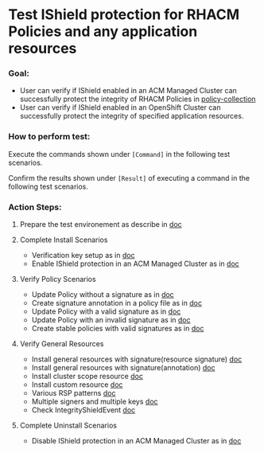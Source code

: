 # Test IShield protection for RHACM Policies and any application resources

### Goal:
- User can verify if IShield enabled in an ACM Managed Cluster can successfully protect the integrity of RHACM Policies in [policy-collection](https://github.com/open-cluster-management/policy-collection)
- User can verify if IShield enabled in an OpenShift Cluster can successfully protect the integrity of specified application resources.

### How to perform test: 

Execute the commands shown under `[Command]` in the following test scenarios.

Confirm the results shown under `[Result]` of executing a command in the following test scenarios.
 
### Action Steps:


1. Prepare the test environement as describe in [doc](./01_tester-setup/PREPARE_TEST_ENV.md)

2. Complete Install Scenarios
   - Verification key setup as in [doc](./02_install-scenarios/01_VERIFICATION_KEY_SETUP.md)
   - Enable IShield protection in an ACM Managed Cluster as in [doc](./02_install-scenarios/02_ENABLE_ISHIELD.md)
   
3. Verify Policy Scenarios
   - Update Policy without a signature as in [doc](./03_policy-scenarios/01_CHANGE_POLICY_NO_SIGN.md)
   - Create signature annotation in a policy file as in [doc](./03_policy-scenarios/02_CREATE_SIGN_ANNOTATION.md)
   - Update Policy with a valid signature as in [doc](./03_policy-scenarios/03_CHANGE_POLICY_WITH_SIGN.md)
   - Update Policy with an invalid signature as in [doc](./03_policy-scenarios/04_CHANGE_POLICY_INVALID_SIGNER.md)
   - Create stable policies with valid signatures as in [doc](./03_policy-scenarios/05_CREATE_STABLE_POLICY_WITH_SIGN.md)
   
4. Verify General Resources
   - Install general resources with signature(resource signature) [doc](./04_general-resource-scenarios/01_SIGN_RESOURCE_SIGNATRUE.md)
   - Install general resources with signature(annotation) [doc](./04_general-resource-scenarios/02_SIGN_ANNOTATION.md)
   - Install cluster scope resource [doc](./04_general-resource-scenarios/03_RSP_CLUSTER_SCOPE.md)
   - Install custom resource [doc](./04_general-resource-scenarios/04_RSP_CRD.md)
   - Various RSP patterns [doc](./04_general-resource-scenarios/05_RSP_VARIOUS_PATTERNS.md)
   - Multiple signers and multiple keys [doc](./04_general-resource-scenarios/06_MULTI_SIGNERS_MULTI_KEYS.md)
   - Check IntegrityShieldEvent [doc](./04_general-resource-scenarios/07_EVENTS.md)

5. Complete Uninstall Scenarios
   - Disable IShield protection in an ACM Managed Cluster as in [doc](./05_uninstall-scenarios/01_DISABLE_ISHIELD.md)
